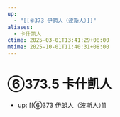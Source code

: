 ```yaml
---
up:
  - "[[⑥373 伊朗人（波斯人）]]"
aliases:
  - 卡什凯人
ctime: 2025-03-01T13:41:29+08:00
mtime: 2025-10-01T11:40:31+08:00
---
```


# ⑥373.5 卡什凯人

- up: [[⑥373 伊朗人（波斯人）]]

